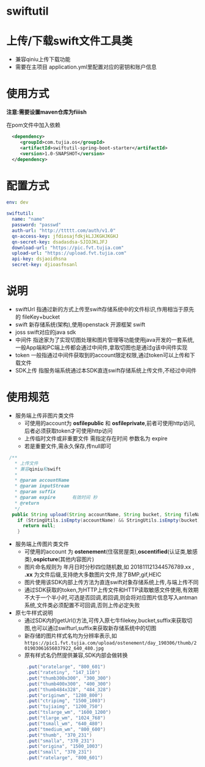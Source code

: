 # swiftutil

# 上传/下载swift文件工具类

- 兼容qiniu上传下载功能
- 需要在主项目 application.yml里配置对应的密钥和账户信息

# 使用方式

**注意:需要设置maven仓库为fiiish**

在pom文件中加入依赖
```xml
  <dependency>
     <groupId>com.tujia.os</groupId>
     <artifactId>swiftutil-spring-boot-starter</artifactId>
     <version>1.0-SNAPSHOT</version>
  </dependency>
```


# 配置方式

```yaml
env: dev

swiftutil:
  name: "name"
  password: "passwd"
  auth-url: "http://ttttt.com/auth/v1.0"
  qn-access-key: jfdiosajfdkjkLJJKGHJKGHJ
  qn-secret-key: dsadasdsa-SJIOJKLJFJ
  download-url: "https://pic.fvt.tujia.com"
  upload-url: "https://upload.fvt.tujia.com"
  api-key: dsjaoidhsna
  secret-key: djioasfnsanl
```

# 说明
- swiftUrl 指通过新的方式上传至swift存储系统中的文件标识,作用相当于原先的 fileKey+bucket
- swift 新存储系统(架构),使用openstack 开源框架 swift
- joss swift对应的java sdk
- 中间件 指途家为了实现切图处理和图片管理等功能使用java开发的一套系统,一般App端和PC端上传都会通过中间件,拿取切图也是通过g该中间件实现
- token 一般指通过中间件获取到的account限定权限,通过token可以上传和下载文件
- SDK上传 指服务端系统通过本SDK直连swift存储系统上传文件,不经过中间件

# 使用规范

- 服务端上传非图片类文件
  - 可使用的account为 **osfilepublic** 和 **osfileprivate**,前者可使用http访问,后者必须获取token才可使用http访问
  - 上传临时文件或非重要文件 需指定存在时间 参数名为 expire
  - 若是重要文件,需永久保存,传null即可
```java
 /**
   * 上传文件
   * 兼容qiniu和swift
   *
   * @param accountName
   * @param inputStream
   * @param suffix
   * @param expire      有效时间 秒
   * @return
   */
  public String upload(String accountName, String bucket, String fileName, InputStream inputStream, String suffix, Long expire) {
    if (StringUtils.isEmpty(accountName) && StringUtils.isEmpty(bucket)) {
      return null;
    }
```
- 服务端上传图片类文件
  - 可使用的account 为 **ostenement**(住宿房屋类),**oscentified**(认证类,敏感类),**ospicture**(其他内容图片)
  - 图片命名规则为 年月日时分秒四位随机数,如 201811121344576789.xx , **.xx** 为文件后缀,支持绝大多数图片文件,除了BMP,gif,HEIC
  - 图片使用该SDK内部上传方法为直连swift对象存储系统上传,与端上传不同
  - 通过SDK获取的token,为HTTP上传文件和HTTP读取敏感文件使用,有效期不大于一个半小时,可选是否回调,若回调,则会将对应图片信息写入antman系统,文件类必须配置不可回调,否则上传必定失败
- 原七牛样式说明
  - 通过SDK内的getUrl()方法,可传入原七牛filekey,bucket,suffix来获取切图,也可以通过swifturl,suffix来获取新存储系统中的切图
  - 新存储的图片样式名均为分辨率表示,如```https://pic1.fvt.tujia.com/upload/ostenement/day_190306/thumb/201903061656037922_640_480.jpg```
  - 原有样式名仍然提供兼容,SDK内部会做转换
  ```java
      .put("oratelarge", "800_601")
      .put("ratetiny", "147_110")
      .put("thumb300x300", "300_300")
      .put("thumb400x300", "400_300")
      .put("thumb484x328", "484_328")
      .put("originwm", "1280_800")
      .put("ctripimg", "1500_1003")
      .put("tujiaimg", "1200_750")
      .put("tslarge_wm", "1600_1200")
      .put("tlarge_wm", "1024_768")
      .put("tsmall_wm", "640_480")
      .put("tmedium_wm", "800_600")
      .put("thumb", "370_231")
      .put("smalla", "370_231")
      .put("origina", "1500_1003")
      .put("small", "370_231")
      .put("ratelarge", "800_601")
  ```
  
